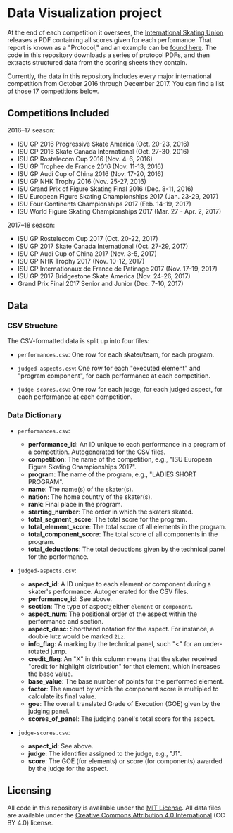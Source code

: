 # Data Visualization project

At the end of each competition it oversees, the [International Skating Union](http://www.isu.org/) releases a PDF containing all scores given for each performance. That report is known as a "Protocol," and an example can be [found here](http://www.isuresults.com/results/season1718/gpf1718/gpf2017_protocol.pdf). The code in this repository downloads a series of protocol PDFs, and then extracts structured data from the scoring sheets they contain.

Currently, the data in this repository includes every major international competition from October 2016 through December 2017. You can find a list of those 17 competitions below.

## Competitions Included

2016–17 season:

- ISU GP 2016 Progressive Skate America (Oct. 20-23, 2016)
- ISU GP 2016 Skate Canada International (Oct. 27-30, 2016)
- ISU GP Rostelecom Cup 2016 (Nov. 4-6, 2016)
- ISU GP Trophee de France 2016 (Nov. 11-13, 2016)
- ISU GP Audi Cup of China 2016 (Nov. 17-20, 2016)
- ISU GP NHK Trophy 2016 (Nov. 25-27, 2016)
- ISU Grand Prix of Figure Skating Final 2016 (Dec. 8-11, 2016)
- ISU European Figure Skating Championships 2017 (Jan. 23-29, 2017)
- ISU Four Continents Championships 2017 (Feb. 14-19, 2017)
- ISU World Figure Skating Championships 2017 (Mar. 27 - Apr. 2, 2017)

2017–18 season:

- ISU GP Rostelecom Cup 2017 (Oct. 20-22, 2017)
- ISU GP 2017 Skate Canada International (Oct. 27-29, 2017)
- ISU GP Audi Cup of China 2017 (Nov. 3-5, 2017)
- ISU GP NHK Trophy 2017 (Nov. 10-12, 2017)
- ISU GP Internationaux de France de Patinage 2017 (Nov. 17-19, 2017)
- ISU GP 2017 Bridgestone Skate America (Nov. 24-26, 2017)
- Grand Prix Final 2017 Senior and Junior (Dec. 7-10, 2017)

## Data

### CSV Structure

The CSV-formatted data is split up into four files:

- `performances.csv`: One row for each skater/team, for each program.

- `judged-aspects.csv`: One row for each "executed element" and "program component", for each performance at each competition.

- `judge-scores.csv`: One row for each judge, for each judged aspect, for each performance at each competition.

### Data Dictionary

- `performances.csv`:
    - __performance_id__: An ID unique to each performance in a program of a competition. Autogenerated for the CSV files.
    - __competition__: The name of the competition, e.g., "ISU European Figure Skating Championships 2017".
    - __program__: The name of the program, e.g., "LADIES SHORT PROGRAM".
    - __name__: The name(s) of the skater(s).
    - __nation__: The home country of the skater(s).
    - __rank__: Final place in the program.
    - __starting_number__: The order in which the skaters skated.
    - __total_segment_score__: The total score for the program.
    - __total_element_score__: The total score of all elements in the program.
    - __total_component_score__: The total score of all components in the program. 
	- __total_deductions__: The total deductions given by the technical panel for the performance.

- `judged-aspects.csv`:
    - __aspect_id__: A ID unique to each element or component during a skater's performance. Autogenerated for the CSV files.
    - __performance_id__: See above.
    - __section__: The type of aspect; either `element` or `component`.
    - __aspect_num__: The positional order of the aspect within the performance and section.
    - __aspect_desc__: Shorthand notation for the aspect. For instance, a double lutz would be marked `2Lz`.
    - __info_flag__: A marking by the technical panel, such "<" for an under-rotated jump.
    - __credit_flag__: An "X" in this column means that the skater received "credit for highlight distribution" for that element, which increases the base value.
	- __base_value__: The base number of points for the performed element.
	- __factor__: The amount by which the component score is multipled to calculate its final value.
	- __goe__: The overall translated Grade of Execution (GOE) given by the judging panel.
	- __scores_of_panel__: The judging panel's total score for the aspect.

- `judge-scores.csv`:
    - __aspect_id__: See above.
    - __judge__: The identifier assigned to the judge, e.g., "J1".
	- __score__: The GOE (for elements) or score (for components) awarded by the judge for the aspect.

## Licensing

All code in this repository is available under the [MIT License](https://opensource.org/licenses/MIT). All data files are available under the [Creative Commons Attribution 4.0 International](https://creativecommons.org/licenses/by/4.0/) (CC BY 4.0) license.
